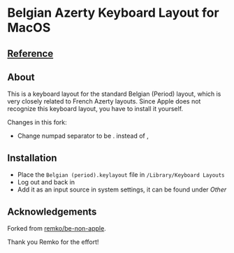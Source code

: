 # Belgian Azerty Keyboard Layout for MacOS

## [Reference](https://kbdlayout.info/KBDBE)

## About

This is a keyboard layout for the standard Belgian (Period) layout, which is very closely related to French Azerty layouts.
Since Apple does not recognize this keyboard layout, you have to install it yourself.

Changes in this fork:
- Change numpad separator to be . instead of ,

## Installation

- Place the `Belgian (period).keylayout` file in `/Library/Keyboard Layouts`
- Log out and back in
- Add it as an input source in system settings, it can be found under *Other*

## Acknowledgements
Forked from [remko/be-non-apple](https://github.com/remko/be-non-apple).

Thank you Remko for the effort!
